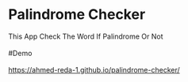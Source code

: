 # Palindrome Checker
This App Check The Word If Palindrome Or Not
<br/>
<br/>
#Demo
<br/>
<br/>
https://ahmed-reda-1.github.io/palindrome-checker/
